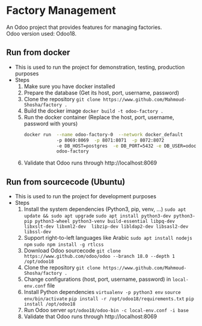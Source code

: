 
# Factory Management  
  
An Odoo project that provides features for managing factories.  
Odoo version used: Odoo18.
  
## Run from docker  
- This is used to run the project for demonstration, testing, production purposes  
- Steps  
	1. Make sure you have docker installed
	2. Prepare the database (Get its host, port, username, password)
	3. Clone the repository
	```git clone https://www.github.com/Mahmoud-Shosha/factory .```
	4. Build the docker image ```docker build -t odoo-factory .```
	5. Run the docker container
		(Replace the host, port, username, password with yours)
		```bash
		docker run  --name odoo-factory-0  --network docker_default  
		            -p 8069:8069  -p 8071:8071  -p 8072:8072  
		            -e DB_HOST=postgres  -e DB_PORT=5432 -e DB_USER=odoo  -e DB_PASSWORD=odoo   	   
		            odoo-factory
	6. Validate that Odoo runs through http://localhost:8069
  
## Run from sourcecode  (Ubuntu)
- This is used to run the project for development purposes  
- Steps  
	1. Install the system dependencies (Python3, pip, venv, ...)
	```sudo apt update && sudo apt upgrade```
	```sudo apt install python3-dev python3-pip python3-wheel python3-venv build-essential libpq-dev libxslt-dev libxml2-dev  libzip-dev libldap2-dev libsasl2-dev libssl-dev ```
	2. Support right-to-left languages like Arabic
	```sudo apt install nodejs npm```
	```sudo npm install -g rtlcss```
	3. Download Odoo sourcecode
	```git clone https://www.github.com/odoo/odoo --branch 18.0 --depth 1 /opt/odoo18```
	4. Clone the repository
	```git clone https://www.github.com/Mahmoud-Shosha/factory .```
	5. Change configurations (host, port, username, password) in ```local-env.conf``` file
	6. Install Python dependencies
	```virtualenv -p python3 env```
	```source env/bin/activate```
	```pip install -r /opt/odoo18/requirements.txt```
	```pip install /opt/odoo18```
	7. Run Odoo server
	```opt/odoo18/odoo-bin -c local-env.conf -i base```
	8. Validate that Odoo runs through http://localhost:8069